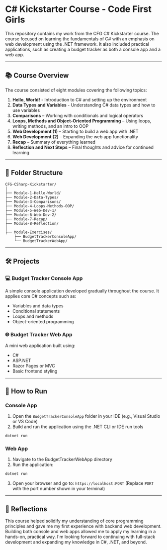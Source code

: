 # C# Kickstarter Course - Code First Girls

This repository contains my work from the CFG C# Kickstarter course. The course focused on learning the fundamentals of C# with an emphasis on web development using the .NET framework. It also included practical applications, such as creating a budget tracker as both a console app and a web app.

---

## 📚 Course Overview

The course consisted of eight modules covering the following topics:

1. **Hello, World!** - Introduction to C# and setting up the environment  
2. **Data Types and Variables** - Understanding C# data types and how to use variables  
3. **Comparisons** – Working with conditionals and logical operators  
4. **Loops, Methods and Object-Oriented Programming** – Using loops, writing methods, and an intro to OOP  
5. **Web Development (1)** – Starting to build a web app with .NET  
6. **Web Development (2)** – Expanding the web app functionality  
7. **Recap** – Summary of everything learned  
8. **Reflection and Next Steps** – Final thoughts and advice for continued learning  

---

## 🧩 Folder Structure

```
CFG-CSharp-Kickstarter/
│
├── Module-1-Hello-World/
├── Module-2-Data-Types/
├── Module-3-Comparisons/
├── Module-4-Loops-Methods-OOP/
├── Module-5-Web-Dev-1/
├── Module-6-Web-Dev-2/
├── Module-7-Recap/
├── Module-8-Reflection/
│
├── Module-Exercises/
    ├── BudgetTrackerConsoleApp/
    └── BudgetTrackerWebApp/
```

---

## 🛠️ Projects

### 💻 Budget Tracker Console App

A simple console application developed gradually throughout the course. It applies core C# concepts such as:

- Variables and data types  
- Conditional statements  
- Loops and methods  
- Object-oriented programming  

### 🌐 Budget Tracker Web App

A mini web application built using:

- C#  
- ASP.NET  
- Razor Pages or MVC
- Basic frontend styling

---

## 🚀 How to Run

### Console App

1. Open the `BudgetTrackerConsoleApp` folder in your IDE (e.g., Visual Studio or VS Code)  
2. Build and run the application using the .NET CLI or IDE run tools  

```bash
dotnet run
```

### Web App

1. Navigate to the BudgetTrackerWebApp directory
2. Run the application:

```bash
dotnet run
```
3. Open your browser and go to: `https://localhost:PORT`
(Replace `PORT` with the port number shown in your terminal)

---
## 💬 Reflections

This course helped solidify my understanding of core programming principles and gave me my first experience with backend web development. Building both console and web apps allowed me to apply my learning in a hands-on, practical way. I'm looking forward to continuing with full-stack development and expanding my knowledge in C#, .NET, and beyond.